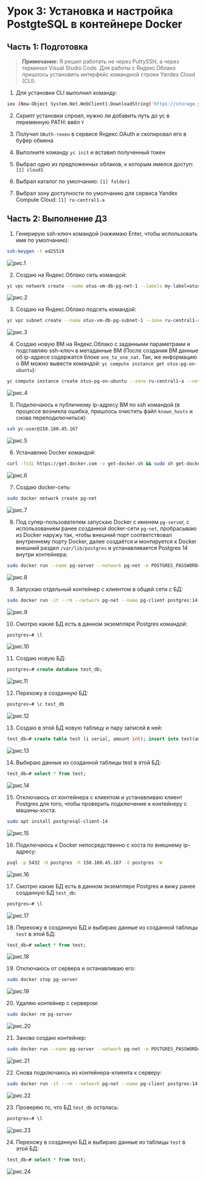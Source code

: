 # Урок 3: Установка и настройка PostgteSQL в контейнере Docker

## Часть 1: Подготовка

> **Примечание:** Я решил работать не через PuttySSH, а через терминал Visual Studio Code. Для работы с Яндекс.Облако пришлось установить интерфейс командной строки Yandex Cloud (CLI).

1. Для установки CLI выполнил команду:

```bash
iex (New-Object System.Net.WebClient).DownloadString('https://storage.yandexcloud.net/yandexcloud-yc/install.ps1')
```

2. Скрипт установки спроил, нужно ли добавить путь до yc в переменную PATH: ввёл `Y`

3. Получил `OAuth-токен` в сервисе Яндекс.OAuth и скопировал его в буфер обмена

4. Выполните команду `yc init` и вставил полученный токен

5. Выбрал одно из предложенных облаков, к которым имелся доступ: `[1] cloud1`

6. Выбрал каталог по умолчанию: `[1] folder1`

7. Выбрал зону доступности по умолчанию для сервиса Yandex Compute Cloud: `[1] ru-central1-a`

## Часть 2: Выполнение ДЗ

1. Генерирую ssh-ключ командой (нажимаю Enter, чтобы использовать имя по умолчанию):

```bash
ssh-keygen -t ed25519
```

![рис.1](images/01.png)

2. Создаю на Яндекс.Облако сеть командой:

```bash
yc vpc network create --name otus-vm-db-pg-net-1 --labels my-label=otus-vm-db-pg-net-1 --description "otus-vm-db-pg-net-1"
```

![рис.2](images/02.png)

3. Создаю на Яндекс.Облако подсеть командой:

```bash
yc vpc subnet create --name otus-vm-db-pg-subnet-1 --zone ru-central1-a --range 10.1.2.0/24 --network-name otus-vm-db-pg-net-1 --description "otus-vm-db-pg-subnet-1"
```

![рис.3](images/03.png)

4. Создаю новую ВМ на Яндекс.Облако с заданными параметрами и подставляю ssh-ключ в метаданные ВМ (После создания ВМ данные об ip-адресе содержатся блоке `one_to_one_nat`. Так, же информацию о ВМ можно вывести командой: `yc compute instance get otus-pg-on-ubuntu`):

```bash
yc compute instance create otus-pg-on-ubuntu --zone ru-central1-a --network-interface subnet-name=otus-vm-db-pg-subnet-1,nat-ip-version=ipv4 --preemptible --platform standard-v3 --cores 4 --core-fraction 20 --memory 4GB --create-boot-disk image-folder-id=standard-images,image-family=ubuntu-2204-lts --ssh-key "C:\Users\USER01/.ssh/id_ed25519.pub"
```

![рис.4](images/04.png)

5. Подключаюсь к публичному ip-адресу ВМ по ssh командой (в процессе возникла ошибка, пришлось очистить файл `known_hosts` и снова переподключиться):

```bash
ssh yc-user@158.160.45.167
```

![рис.5](images/05.png)

6. Устанавлию Docker командой:

```bash
curl -fsSL https://get.docker.com -o get-docker.sh && sudo sh get-docker.sh && rm get-docker.sh && sudo usermod -aG docker $USER
```

![рис.6](images/06.png)

7. Создаю docker-сеть:

```bash
sudo docker network create pg-net
```

![рис.7](images/07.png)

8. Под супер-пользователем запускаю Docker с именем `pg-serve`r, с использованием ранее созданной docker-сети `pg-net`, пробрасываю из Docker наружу так, чтобы внешний порт соответствовал внутреннему порту Docker, далее создаётся и монтируется к Docker внешний раздел `/var/lib/postgres` и устанавливается Postgres 14 внутри контейнера:

```bash
sudo docker run --name pg-server --network pg-net -e POSTGRES_PASSWORD=postgres -d -p 5432:5432 -v /var/lib/postgres:/var/lib/postgresql/data postgres:14
```

![рис.8](images/08.png)

9. Запускаю отдельный контейнер с клиентом в общей сети с БД:

```bash
sudo docker run -it --rm --network pg-net --name pg-client postgres:14 psql -h pg-server -U postgres
```

![рис.9](images/09.png)

10. Смотрю какие БД есть в данном экземпляре Postgres командой:

```sql
postgres=# \l
```

![рис.10](images/10.png)

11. Создаю новую БД:

```sql
postgres=# create database test_db;
```

![рис.11](images/11.png)

12. Перехожу в созданную БД:

```sql
postgres=# \c test_db
```

![рис.12](images/12.png)

13. Создаю в этой БД новую таблицу и пару записей в ней:

```sql
test_db=# create table test (i serial, amount int); insert into test(amount) values (100); insert into test(amount) values (500);
```

![рис.13](images/13.png)

14. Выбираю данные из созданной таблицы test в этой БД:

```sql
test_db=# select * from test;
```

![рис.14](images/14.png)

15. Отключаюсь от контейнера с клиентом и устанавливаю клиент Postgres для того, чтобы проверить подключение к контейнеру с машины-хоста:

```bash
sudo apt install postgresql-client-14
```

![рис.15](images/15.png)

16. Подключаюсь к Docker непосредственно с хоста по внешнему ip-адресу:

```bash
psql -p 5432 -U postgres -h 158.160.45.167 -d postgres -W
```

![рис.16](images/16.png)

17. Смотрю какие БД есть в данном экземпляре Postgres и вижу ранее созданную БД `test_db`:

```sql
postgres=# \l
```

![рис.17](images/17.png)

18. Перехожу в созданную БД и выбираю данные из созданной таблицы `test` в этой БД:

```sql
test_db=# select * from test;
```

![рис.18](images/18.png)

19. Отключаюсь от сервера и останавливаю его:

```bash
sudo docker stop pg-server
```

![рис.19](images/19.png)

20. Удаляю контейнер с сервером:

```bash
sudo docker rm pg-server
```

![рис.20](images/20.png)

21. Заново создаю контейнер:

```bash
sudo docker run --name pg-server --network pg-net -e POSTGRES_PASSWORD=postgres -d -p 5432:5432 -v /var/lib/postgres:/var/lib/postgresql/data postgres:14
```

![рис.21](images/21.png)

22. Снова подключаюсь из контейнера-клиента к серверу:

```bash
sudo docker run -it --rm --network pg-net --name pg-client postgres:14 psql -h pg-server -U postgres
```

![рис.22](images/22.png)

23. Проверяю то, что БД `test_db` осталась:

```sql
postgres=# \l
```

![рис.23](images/23.png)

24. Перехожу в созданную БД и выбираю данные из таблицы `test` в этой БД:

```sql
test_db=# select * from test;
```

![рис.24](images/24.png)